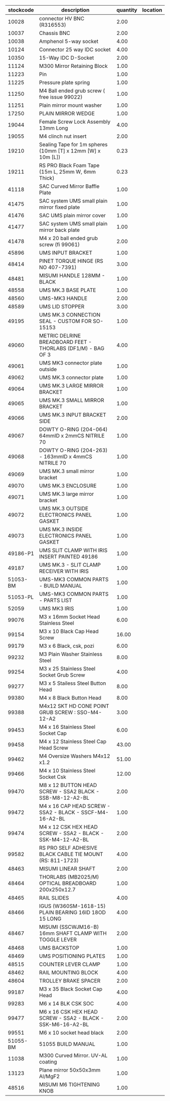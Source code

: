 |stockcode|description|quantity|location|
|---------|-----------|--------|--------|
|10028|connector HV BNC (R316553)|2.00||
|10037|Chassis BNC|2.00||
|10038|Amphenol  5-way socket|4.00||
|10124|Connector 25 way IDC socket|4.00||
|10350|15-Way IDC D-Socket|2.00||
|11124|M300 Mirror Retaining Block|1.00||
|11223|Pin|1.00||
|11225|Pressure plate spring|1.00||
|11250|M4 Ball ended grub screw ( free issue 99022)|1.00||
|11251|Plain mirror mount washer|1.00||
|17250|PLAIN MIRROR WEDGE|1.00||
|19044|Female Screw Lock Assembly 13mm Long|4.00||
|19055|M4 clinch nut insert|2.00||
|19210|Sealing Tape for 1m spheres (10mm [T] x 12mm [W] x 10m [L])|0.23||
|19211|RS PRO Black Foam Tape (15m L, 25mm W, 6mm Thick)|0.23||
|41118|SAC Curved Mirror Baffle Plate|1.00||
|41475|SAC system UMS small plain mirror fixed plate|1.00||
|41476|SAC UMS plain mirror cover|1.00||
|41477|SAC system UMS small plain mirror back plate|1.00||
|41478|M4 x 20 ball ended grub screw (fi 99061)|2.00||
|45896|UMS INPUT BRACKET|1.00||
|48414|PINET TORQUE HINGE (RS NO 407-7391)|3.00||
|48481|MISUMI HANDLE 128MM - BLACK|1.00||
|48558|UMS MK.3 BASE PLATE|1.00||
|48560|UMS-MK3 HANDLE|2.00||
|48589|UMS LID STOPPER|3.00||
|49195|UMS MK.3 CONNECTION SEAL - CUSTOM FOR SO-15153|1.00||
|49060|METRIC DELRINE BREADBOARD FEET - THORLABS (DF1/M) - BAG OF 3|4.00||
|49061|UMS MK3 connector plate outside|1.00||
|49062|UMS MK.3 connector plate|1.00||
|49064|UMS MK.3 LARGE MIRROR BRACKET|1.00||
|49065|UMS MK.3 SMALL MIRROR BRACKET|1.00||
|49066|UMS MK.3 INPUT BRACKET SIDE|2.00||
|49067|DOWTY O-RING (204-064) 64mmID x 2mmCS NITRILE 70|1.00||
|49068|DOWTY O-RING (204-263) -  163mmID x 4mmCS NITRILE 70|1.00||
|49069|UMS MK.3 small mirror bracket|1.00||
|49070|UMS MK.3 ENCLOSURE|1.00||
|49071|UMS MK.3 large mirror bracket|1.00||
|49072|UMS MK.3 OUTSIDE ELECTRONICS PANEL GASKET|1.00||
|49073|UMS MK.3 INSIDE ELECTRONICS PANEL GASKET|1.00||
|49186-P1|UMS SLIT CLAMP  WITH IRIS INSERT PAINTED 49186|1.00||
|49187|UMS MK.3 - SLIT CLAMP RECEIVER WITH IRIS|1.00||
|51053-BM|UMS-MK3 COMMON PARTS - BUILD MANUAL|1.00||
|51053-PL|UMS-MK3 COMMON PARTS - PARTS LIST|1.00||
|52059|UMS MK3 IRIS|1.00||
|99076|M3 x 16mm Socket Head Stainless Steel|6.00||
|99154|M3 x 10 Black Cap Head Screw|16.00||
|99179|M3 x 6 Black, csk, pozi|6.00||
|99232|M3 Plain Washer Stainless Steel|8.00||
|99254|M3 x 25 Stainless Steel Socket Grub Screw|4.00||
|99277|M3 x 5 Stailess Steel Button Head|8.00||
|99380|M4 x 8 Black Button Head|8.00||
|99388|M4x12 SKT HD CONE POINT GRUB SCREW : SSO-M4-12-A2|3.00||
|99453|M4 x 16 Stainless Steel Socket Cap|6.00||
|99458|M4 x 12 Stainless Steel Cap Head Screw|43.00||
|99462|M4 Oversize Washers M4x12 x1.2|51.00||
|99466|M4 x 10 Stainless Steel Socket Csk|12.00||
|99470|M8 x 12 BUTTON HEAD SCREW - SSA2 BLACK - SSB-M8-12-A2-BL|2.00||
|99472|M4 x 16 CAP HEAD SCREW - SSA2 - BLACK - SSCF-M4-16-A2-BL|1.00||
|99474|M4 x 12 CSK HEX HEAD SCREW - SSA2 - BLACK - SSK-M4-12-A2-BL|2.00||
|99582|RS PRO SELF ADHESIVE BLACK CABLE TIE MOUNT (RS: 811-1723)|4.00||
|48463|MISUMI LINEAR SHAFT|2.00||
|48464|THORLABS (MB2025/M) OPTICAL BREADBOARD 200x250x12.7|1.00||
|48465|RAIL SLIDES|4.00||
|48466|IGUS (W360SM-1618-15) PLAIN BEARING 16ID 18OD 15 LONG|4.00||
|48467|MISUMI (SSCWJM16-B) 16mm SHAFT CLAMP WITH TOGGLE LEVER|2.00||
|48468|UMS BACKSTOP|1.00||
|48469|UMS POSITIONING PLATES|1.00||
|48515|COUNTER LEVER CLAMP|1.00||
|48462|RAIL MOUNTING BLOCK|4.00||
|48604|TROLLEY BRAKE SPACER|2.00||
|99187|M3 x 35 Black Socket Cap Head|4.00||
|99283|M6 x 14 BLK CSK SOC|4.00||
|99477|M6 x 16 CSK HEX HEAD SCREW - SSA2 - BLACK - SSK-M6-16-A2-BL|2.00||
|99551|M6 x 10 socket head black|2.00||
|51055-BM|51055 BUILD MANUAL|1.00||
|11038|M300 Curved Mirror.  UV-AL coating|1.00||
|13123|Plane mirror 50x50x3mm  Al/MgF2|1.00||
|48516|MISUMI M6 TIGHTENING KNOB|1.00||

